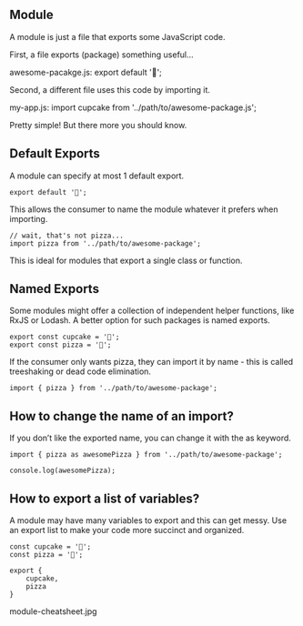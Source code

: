 ## Module

A module is just a file that exports some JavaScript code.

First, a file exports (package) something useful…

awesome-pacakge.js:
    export default '🧁';

Second, a different file uses this code by importing it.

my-app.js:
    import cupcake from '../path/to/awesome-package.js';

Pretty simple! But there more you should know.

## Default Exports
A module can specify at most 1 default export.

    export default '🧁';

This allows the consumer to name the module whatever it prefers when importing.

    // wait, that's not pizza...
    import pizza from '../path/to/awesome-package';

This is ideal for modules that export a single class or function.

## Named Exports
Some modules might offer a collection of independent helper functions, like RxJS or Lodash. A better option for such packages is named exports.

    export const cupcake = '🧁';
    export const pizza = '🍕';

If the consumer only wants pizza, they can import it by name - this is called treeshaking or dead code elimination.

    import { pizza } from '../path/to/awesome-package'; 

## How to change the name of an import?
If you don’t like the exported name, you can change it with the as keyword.

    import { pizza as awesomePizza } from '../path/to/awesome-package'; 

    console.log(awesomePizza);

## How to export a list of variables?
A module may have many variables to export and this can get messy. Use an export list to make your code more succinct and organized.

    const cupcake = '🧁';
    const pizza = '🍕';

    export { 
        cupcake,
        pizza
    }

module-cheatsheet.jpg

